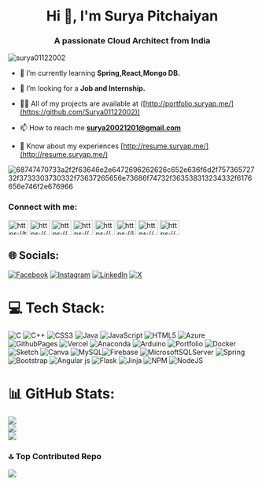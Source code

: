 <h1 align="center">Hi 👋, I'm Surya Pitchaiyan</h1>
<h3 align="center">A passionate Cloud Architect from India</h3>

<p align="left"> <img src="https://komarev.com/ghpvc/?username=surya01122002&label=Profile%20views&color=0e75b6&style=flat" alt="surya01122002" /> </p>

<p align="left"> <a href="https://twitter.com/https://twitter.com/suryapitchaiyan" target="blank"></a> </p>

- 🌱 I’m currently learning **Spring,React,Mongo DB.**

- 🤝 I’m looking for a **Job and Internship.**

- 👨‍💻 All of my projects are available at ([http://portfolio.suryap.me/](https://github.com/Surya01122002))

- 📫 How to reach me **surya20021201@gmail.com**

- 📄 Know about my experiences [http://resume.suryap.me/](http://resume.suryap.me/)

![68747470733a2f2f63646e2e6472696262626c652e636f6d2f75736572732f3733303730332f73637265656e73686f74732f363538313234332f6176656e746f2e676966](https://github.com/Surya01122002/Surya01122002/assets/95231128/b9929902-3b5a-42c9-bfd0-a57fda6aaf2c)

<h3 align="left">Connect with me:</h3>
<p align="left">
<a href="https://twitter.com/https://twitter.com/suryapitchaiyan" target="blank"><img align="center" src="https://raw.githubusercontent.com/rahuldkjain/github-profile-readme-generator/master/src/images/icons/Social/twitter.svg" alt="https://twitter.com/suryapitchaiyan" height="30" width="40" /></a>
<a href="https://linkedin.com/in/https://www.linkedin.com/in/surya--p/" target="blank"><img align="center" src="https://raw.githubusercontent.com/rahuldkjain/github-profile-readme-generator/master/src/images/icons/Social/linked-in-alt.svg" alt="https://www.linkedin.com/in/surya--p/" height="30" width="40" /></a>
<a href="https://fb.com/https://www.facebook.com/surya.vaduvur/" target="blank"><img align="center" src="https://raw.githubusercontent.com/rahuldkjain/github-profile-readme-generator/master/src/images/icons/Social/facebook.svg" alt="https://www.facebook.com/surya.vaduvur/" height="30" width="40" /></a>
<a href="https://instagram.com/https://www.instagram.com/sur_ya.01/" target="blank"><img align="center" src="https://raw.githubusercontent.com/rahuldkjain/github-profile-readme-generator/master/src/images/icons/Social/instagram.svg" alt="https://www.instagram.com/sur_ya.01/" height="30" width="40" /></a>
<a href="https://www.hackerrank.com/https://www.hackerrank.com/profile/surya20021201" target="blank"><img align="center" src="https://raw.githubusercontent.com/rahuldkjain/github-profile-readme-generator/master/src/images/icons/Social/hackerrank.svg" alt="https://www.hackerrank.com/profile/surya20021201" height="30" width="40" /></a>
<a href="https://leetcode.com/u/surya_p/" target="blank"><img align="center" src="https://raw.githubusercontent.com/rahuldkjain/github-profile-readme-generator/master/src/images/icons/Social/leet-code.svg" alt="https://leetcode.com/user8539zb/" height="30" width="40" /></a>
<a href="https://www.hackerearth.com/https://www.hackerearth.com/@surya20021201" target="blank"><img align="center" src="https://raw.githubusercontent.com/rahuldkjain/github-profile-readme-generator/master/src/images/icons/Social/hackerearth.svg" alt="https://www.hackerearth.com/@surya20021201" height="30" width="40" /></a>
<a href="https://auth.geeksforgeeks.org/user/https://auth.geeksforgeeks.org/user/suryap2002" target="blank"><img align="center" src="https://raw.githubusercontent.com/rahuldkjain/github-profile-readme-generator/master/src/images/icons/Social/geeks-for-geeks.svg" alt="https://auth.geeksforgeeks.org/user/suryap2002" height="30" width="40" /></a>
</p>

## 🌐 Socials:
[![Facebook](https://img.shields.io/badge/Facebook-%231877F2.svg?logo=Facebook&logoColor=white)](https://facebook.com/https://www.facebook.com/surya.vaduvur/) [![Instagram](https://img.shields.io/badge/Instagram-%23E4405F.svg?logo=Instagram&logoColor=white)](https://instagram.com/https://www.instagram.com/sur_ya.01/) [![LinkedIn](https://img.shields.io/badge/LinkedIn-%230077B5.svg?logo=linkedin&logoColor=white)](https://linkedin.com/in/https://www.linkedin.com/in/surya--p/) [![X](https://img.shields.io/badge/X-black.svg?logo=X&logoColor=white)](https://x.com/https://twitter.com/suryapitchaiyan) 

# 💻 Tech Stack:
![C](https://img.shields.io/badge/c-%2300599C.svg?style=for-the-badge&logo=c&logoColor=white) ![C++](https://img.shields.io/badge/c++-%2300599C.svg?style=for-the-badge&logo=c%2B%2B&logoColor=white) ![CSS3](https://img.shields.io/badge/css3-%231572B6.svg?style=for-the-badge&logo=css3&logoColor=white) ![Java](https://img.shields.io/badge/java-%23ED8B00.svg?style=for-the-badge&logo=openjdk&logoColor=white) ![JavaScript](https://img.shields.io/badge/javascript-%23323330.svg?style=for-the-badge&logo=javascript&logoColor=%23F7DF1E) ![HTML5](https://img.shields.io/badge/html5-%23E34F26.svg?style=for-the-badge&logo=html5&logoColor=white) ![Azure](https://img.shields.io/badge/azure-%230072C6.svg?style=for-the-badge&logo=microsoftazure&logoColor=white) ![GithubPages](https://img.shields.io/badge/github%20pages-121013?style=for-the-badge&logo=github&logoColor=white) ![Vercel](https://img.shields.io/badge/vercel-%23000000.svg?style=for-the-badge&logo=vercel&logoColor=white) ![Anaconda](https://img.shields.io/badge/Anaconda-%2344A833.svg?style=for-the-badge&logo=anaconda&logoColor=white) ![Arduino](https://img.shields.io/badge/-Arduino-00979D?style=for-the-badge&logo=Arduino&logoColor=white) ![Portfolio](https://img.shields.io/badge/Portfolio-%23000000.svg?style=for-the-badge&logo=firefox&logoColor=#FF7139) ![Docker](https://img.shields.io/badge/docker-%230db7ed.svg?style=for-the-badge&logo=docker&logoColor=white) ![Sketch](https://img.shields.io/badge/Sketch-FFB387?style=for-the-badge&logo=sketch&logoColor=black) ![Canva](https://img.shields.io/badge/Canva-%2300C4CC.svg?style=for-the-badge&logo=Canva&logoColor=white) ![MySQL](https://img.shields.io/badge/mysql-%2300000f.svg?style=for-the-badge&logo=mysql&logoColor=white)![Firebase](https://img.shields.io/badge/Firebase-039BE5?style=for-the-badge&logo=Firebase&logoColor=white) ![MicrosoftSQLServer](https://img.shields.io/badge/Microsoft%20SQL%20Server-CC2927?style=for-the-badge&logo=microsoft%20sql%20server&logoColor=white) ![Spring](https://img.shields.io/badge/spring-%236DB33F.svg?style=for-the-badge&logo=spring&logoColor=white) ![Bootstrap](https://img.shields.io/badge/bootstrap-%238511FA.svg?style=for-the-badge&logo=bootstrap&logoColor=white) ![Angular js](https://img.shields.io/badge/Angular-039BE5?style=for-the-badge&logo=Angular&logoColor=white) ![Flask](https://img.shields.io/badge/flask-%23000.svg?style=for-the-badge&logo=flask&logoColor=white) ![Jinja](https://img.shields.io/badge/jinja-white.svg?style=for-the-badge&logo=jinja&logoColor=black) ![NPM](https://img.shields.io/badge/NPM-%23CB3837.svg?style=for-the-badge&logo=npm&logoColor=white) ![NodeJS](https://img.shields.io/badge/node.js-6DA55F?style=for-the-badge&logo=node.js&logoColor=white)
# 📊 GitHub Stats:
![](https://github-readme-stats.vercel.app/api?username=Surya01122002&theme=slateorange&hide_border=false&include_all_commits=false&count_private=false)<br/>
![](https://github-readme-streak-stats.herokuapp.com/?user=Surya01122002&theme=slateorange&hide_border=false)<br/>
![](https://github-readme-stats.vercel.app/api/top-langs/?username=Surya01122002&theme=slateorange&hide_border=false&include_all_commits=false&count_private=false&layout=compact)

### 🔝 Top Contributed Repo
![](https://github-contributor-stats.vercel.app/api?username=Surya01122002&limit=5&theme=tokyonight&combine_all_yearly_contributions=true)

<!-- Proudly created with GPRM ( https://gprm.itsvg.in ) -->
